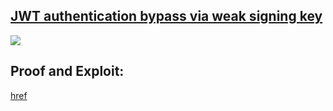 ## [JWT authentication bypass via weak signing key](https://portswigger.net/web-security/jwt/lab-jwt-authentication-bypass-via-weak-signing-key)

![](https://github.com/nu11secur1ty/PortSwigger-Web-Security-Academy/blob/main/JWT/JWT-authentication-bypass-via-weak-signing-key/Docs/Screenshot%202022-06-16%20104805.png)

## Proof and Exploit:
[href]()
